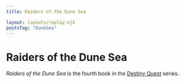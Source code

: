 ```yaml
---
title: Raiders of the Dune Sea

layout: layouts/replay.njk
postsTag: "DuneSea"
---
```


# Raiders of the Dune Sea

*Raiders of the Dune Sea* is the fourth book in the [Destiny Quest](http://www.destiny-quest.com/) series.

	